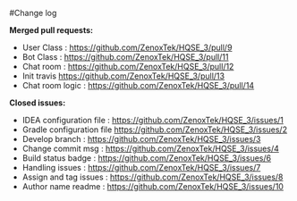 #Change log

**Merged pull requests:**

- User Class : https://github.com/ZenoxTek/HQSE_3/pull/9
- Bot Class : https://github.com/ZenoxTek/HQSE_3/pull/11
- Chat room : https://github.com/ZenoxTek/HQSE_3/pull/12
- Init travis https://github.com/ZenoxTek/HQSE_3/pull/13
- Chat room logic : https://github.com/ZenoxTek/HQSE_3/pull/14

**Closed issues:**
- IDEA configuration file : https://github.com/ZenoxTek/HQSE_3/issues/1
- Gradle configuration file https://github.com/ZenoxTek/HQSE_3/issues/2
- Develop branch : https://github.com/ZenoxTek/HQSE_3/issues/3
- Change commit msg : https://github.com/ZenoxTek/HQSE_3/issues/4
- Build status badge : https://github.com/ZenoxTek/HQSE_3/issues/6
- Handling issues : https://github.com/ZenoxTek/HQSE_3/issues/7
- Assign and tag issues : https://github.com/ZenoxTek/HQSE_3/issues/8
- Author name readme : https://github.com/ZenoxTek/HQSE_3/issues/10
